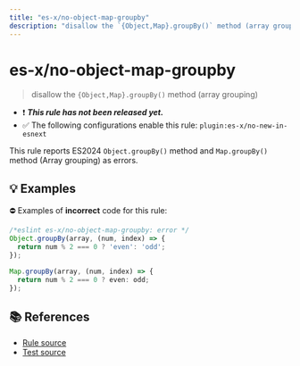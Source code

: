 ```yaml
---
title: "es-x/no-object-map-groupby"
description: "disallow the `{Object,Map}.groupBy()` method (array grouping)"
---
```


# es-x/no-object-map-groupby
> disallow the `{Object,Map}.groupBy()` method (array grouping)

- ❗ <badge text="This rule has not been released yet." vertical="middle" type="error"> ***This rule has not been released yet.*** </badge>
- ✅ The following configurations enable this rule: `plugin:es-x/no-new-in-esnext`

This rule reports ES2024 `Object.groupBy()` method and `Map.groupBy()` method (Array grouping) as errors.

## 💡 Examples

⛔ Examples of **incorrect** code for this rule:

<eslint-playground type="bad">

```js
/*eslint es-x/no-object-map-groupby: error */
Object.groupBy(array, (num, index) => {
  return num % 2 === 0 ? 'even': 'odd';
});

Map.groupBy(array, (num, index) => {
  return num % 2 === 0 ? even: odd;
});
```

</eslint-playground>

## 📚 References

- [Rule source](https://github.com/eslint-community/eslint-plugin-es-x/blob/master/lib/rules/no-object-map-groupby.js)
- [Test source](https://github.com/eslint-community/eslint-plugin-es-x/blob/master/tests/lib/rules/no-object-map-groupby.js)
